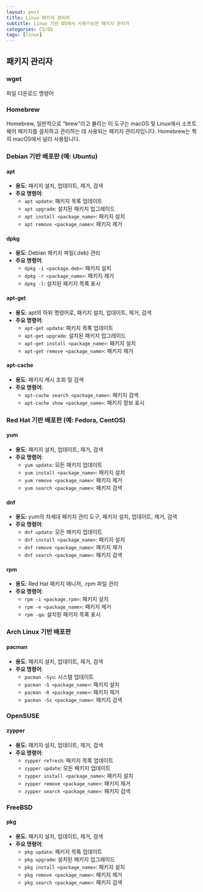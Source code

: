 ```yaml
---
layout: post
title: Linux 패키지 관리자
subtitle: Linux 기반 OS에서 사용가능한 패키지 관리자
categories: CS/OS
tags: [linux]
---
```


## 패키지 관리자

### wget
파일 다운로드 명령어

### Homebrew
Homebrew, 일반적으로 "brew"라고 불리는 이 도구는 macOS 및 Linux에서 소프트웨어 패키지를 설치하고 관리하는 데 사용되는 패키지 관리자입니다. Homebrew는 특히 macOS에서 널리 사용됩니다.

### Debian 기반 배포판 (예: Ubuntu)

#### apt
- **용도**: 패키지 설치, 업데이트, 제거, 검색
- **주요 명령어**:
  - `apt update`: 패키지 목록 업데이트
  - `apt upgrade`: 설치된 패키지 업그레이드
  - `apt install <package_name>`: 패키지 설치
  - `apt remove <package_name>`: 패키지 제거

#### dpkg
- **용도**: Debian 패키지 파일(.deb) 관리
- **주요 명령어**:
  - `dpkg -i <package.deb>`: 패키지 설치
  - `dpkg -r <package_name>`: 패키지 제거
  - `dpkg -l`: 설치된 패키지 목록 표시

#### apt-get
- **용도**: apt의 하위 명령어로, 패키지 설치, 업데이트, 제거, 검색
- **주요 명령어**:
  - `apt-get update`: 패키지 목록 업데이트
  - `apt-get upgrade`: 설치된 패키지 업그레이드
  - `apt-get install <package_name>`: 패키지 설치
  - `apt-get remove <package_name>`: 패키지 제거

#### apt-cache
- **용도**: 패키지 캐시 조회 및 검색
- **주요 명령어**:
  - `apt-cache search <package_name>`: 패키지 검색
  - `apt-cache show <package_name>`: 패키지 정보 표시

### Red Hat 기반 배포판 (예: Fedora, CentOS)

#### yum
- **용도**: 패키지 설치, 업데이트, 제거, 검색
- **주요 명령어**:
  - `yum update`: 모든 패키지 업데이트
  - `yum install <package_name>`: 패키지 설치
  - `yum remove <package_name>`: 패키지 제거
  - `yum search <package_name>`: 패키지 검색

#### dnf
- **용도**: yum의 차세대 패키지 관리 도구, 패키지 설치, 업데이트, 제거, 검색
- **주요 명령어**:
  - `dnf update`: 모든 패키지 업데이트
  - `dnf install <package_name>`: 패키지 설치
  - `dnf remove <package_name>`: 패키지 제거
  - `dnf search <package_name>`: 패키지 검색

#### rpm
- **용도**: Red Hat 패키지 매니저, .rpm 파일 관리
- **주요 명령어**:
  - `rpm -i <package.rpm>`: 패키지 설치
  - `rpm -e <package_name>`: 패키지 제거
  - `rpm -qa`: 설치된 패키지 목록 표시

### Arch Linux 기반 배포판

#### pacman
- **용도**: 패키지 설치, 업데이트, 제거, 검색
- **주요 명령어**:
  - `pacman -Syu`: 시스템 업데이트
  - `pacman -S <package_name>`: 패키지 설치
  - `pacman -R <package_name>`: 패키지 제거
  - `pacman -Ss <package_name>`: 패키지 검색

### OpenSUSE

#### zypper
- **용도**: 패키지 설치, 업데이트, 제거, 검색
- **주요 명령어**:
  - `zypper refresh`: 패키지 목록 업데이트
  - `zypper update`: 모든 패키지 업데이트
  - `zypper install <package_name>`: 패키지 설치
  - `zypper remove <package_name>`: 패키지 제거
  - `zypper search <package_name>`: 패키지 검색

### FreeBSD

#### pkg
- **용도**: 패키지 설치, 업데이트, 제거, 검색
- **주요 명령어**:
  - `pkg update`: 패키지 목록 업데이트
  - `pkg upgrade`: 설치된 패키지 업그레이드
  - `pkg install <package_name>`: 패키지 설치
  - `pkg remove <package_name>`: 패키지 제거
  - `pkg search <package_name>`: 패키지 검색
